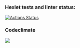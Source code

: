 ### Hexlet tests and linter status:

[![Actions Status](https://github.com/IgorShayderov/frontend-project-lvl2/workflows/hexlet-check/badge.svg)](https://github.com/IgorShayderov/frontend-project-lvl2/actions)

### Codeclimate

<a href="https://codeclimate.com/github/IgorShayderov/frontend-project-lvl2/maintainability">
<img src="https://api.codeclimate.com/v1/badges/3f3ac9a360712d5b73e5/maintainability" />
</a>
